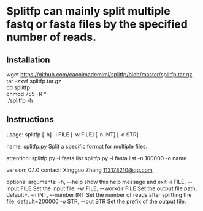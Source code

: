 # Splitfp can mainly split multiple fastq or fasta files by the specified number of reads.
## Installation
wget https://github.com/caonimademimi/splitfp/blob/master/splitfp.tar.gz \
tar -zxvf splitfp.tar.gz \
cd splitfp \
chmod 755 -R * \
./splitfp -h

## Instructions
usage: splitfp [-h] -i FILE [-w FILE] [-n INT] [-o STR]

name:
    splitfp.py  Split a specific format for multiple files.

attention:
    splitfp.py -i fasta.list
    splitfp.py -i fasta.list -n 100000 -o name

version: 0.1.0
contact:  Xingguo Zhang <113178210@qq.com>        

optional arguments:
  -h, --help            show this help message and exit
  -i FILE, --input FILE
                        Set the input file.
  -w FILE, --workdir FILE
                        Set the output file path, default=.
  -n INT, --number INT  Set the number of reads after splitting the file,
                        default=200000
  -o STR, --out STR     Set the prefix of the output file.
